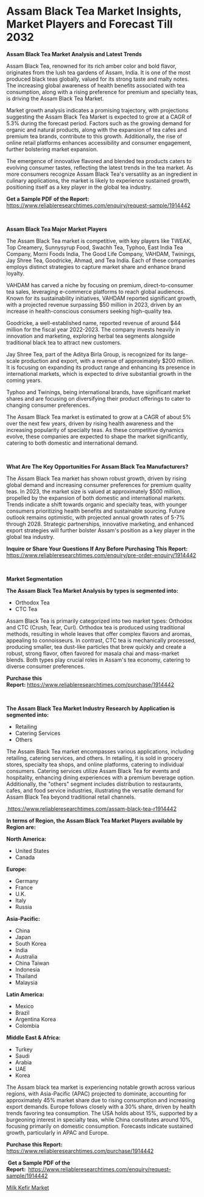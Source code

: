 <p><h1>Assam Black Tea Market Insights, Market Players and Forecast Till 2032</h1></p><p><strong>Assam Black Tea Market Analysis and Latest Trends</strong></p>
<p><p>Assam Black Tea, renowned for its rich amber color and bold flavor, originates from the lush tea gardens of Assam, India. It is one of the most produced black teas globally, valued for its strong taste and malty notes. The increasing global awareness of health benefits associated with tea consumption, along with a rising preference for premium and specialty teas, is driving the Assam Black Tea Market.</p><p>Market growth analysis indicates a promising trajectory, with projections suggesting the Assam Black Tea Market is expected to grow at a CAGR of 5.3% during the forecast period. Factors such as the growing demand for organic and natural products, along with the expansion of tea cafes and premium tea brands, contribute to this growth. Additionally, the rise of online retail platforms enhances accessibility and consumer engagement, further bolstering market expansion. </p><p>The emergence of innovative flavored and blended tea products caters to evolving consumer tastes, reflecting the latest trends in the tea market. As more consumers recognize Assam Black Tea's versatility as an ingredient in culinary applications, the market is likely to experience sustained growth, positioning itself as a key player in the global tea industry.</p></p>
<p><strong>Get a Sample PDF of the Report:&nbsp;</strong> <a href="https://www.reliableresearchtimes.com/enquiry/request-sample/1914442?utm_campaign=1581&utm_medium=2&utm_source=Github&utm_content=ia&utm_term=14022025&utm_id=assam-black-tea">https://www.reliableresearchtimes.com/enquiry/request-sample/1914442</a></p>
<p>&nbsp;</p>
<p><strong>Assam Black Tea Major Market Players</strong></p>
<p><p>The Assam Black Tea market is competitive, with key players like TWEAK, Top Creamery, Sunnysyrup Food, Swachh Tea, Typhoo, East India Tea Company, Morni Foods India, The Good Life Company, VAHDAM, Twinings, Jay Shree Tea, Goodricke, Ahmad, and Tea India. Each of these companies employs distinct strategies to capture market share and enhance brand loyalty.</p><p>VAHDAM has carved a niche by focusing on premium, direct-to-consumer tea sales, leveraging e-commerce platforms to reach global audiences. Known for its sustainability initiatives, VAHDAM reported significant growth, with a projected revenue surpassing $50 million in 2023, driven by an increase in health-conscious consumers seeking high-quality tea.</p><p>Goodricke, a well-established name, reported revenue of around $44 million for the fiscal year 2022-2023. The company invests heavily in innovation and marketing, exploring herbal tea segments alongside traditional black tea to attract new customers.</p><p>Jay Shree Tea, part of the Aditya Birla Group, is recognized for its large-scale production and export, with a revenue of approximately $200 million. It is focusing on expanding its product range and enhancing its presence in international markets, which is expected to drive substantial growth in the coming years.</p><p>Typhoo and Twinings, being international brands, have significant market shares and are focusing on diversifying their product offerings to cater to changing consumer preferences.</p><p>The Assam Black Tea market is estimated to grow at a CAGR of about 5% over the next few years, driven by rising health awareness and the increasing popularity of specialty teas. As these competitive dynamics evolve, these companies are expected to shape the market significantly, catering to both domestic and international demand.</p></p>
<p>&nbsp;</p>
<p><strong>What Are The Key Opportunities For Assam Black Tea Manufacturers?</strong></p>
<p><p>The Assam Black Tea market has shown robust growth, driven by rising global demand and increasing consumer preferences for premium quality teas. In 2023, the market size is valued at approximately $500 million, propelled by the expansion of both domestic and international markets. Trends indicate a shift towards organic and specialty teas, with younger consumers prioritizing health benefits and sustainable sourcing. Future outlook remains optimistic, with projected annual growth rates of 5-7% through 2028. Strategic partnerships, innovative marketing, and enhanced export strategies will further bolster Assam's position as a key player in the global tea industry.</p></p>
<p><strong>Inquire or Share Your Questions If Any Before Purchasing This Report:</strong> <a href="https://www.reliableresearchtimes.com/enquiry/pre-order-enquiry/1914442?utm_campaign=1581&utm_medium=2&utm_source=Github&utm_content=ia&utm_term=14022025&utm_id=assam-black-tea">https://www.reliableresearchtimes.com/enquiry/pre-order-enquiry/1914442</a></p>
<p>&nbsp;</p>
<p><strong>Market Segmentation</strong></p>
<p><strong>The Assam Black Tea Market Analysis by types is segmented into:</strong></p>
<p><ul><li>Orthodox Tea</li><li>CTC Tea</li></ul></p>
<p><p>Assam Black Tea is primarily categorized into two market types: Orthodox and CTC (Crush, Tear, Curl). Orthodox tea is produced using traditional methods, resulting in whole leaves that offer complex flavors and aromas, appealing to connoisseurs. In contrast, CTC tea is mechanically processed, producing smaller, tea dust-like particles that brew quickly and create a robust, strong flavor, often favored for masala chai and mass-market blends. Both types play crucial roles in Assam's tea economy, catering to diverse consumer preferences.</p></p>
<p><strong>Purchase this Report:&nbsp;</strong><a href="https://www.reliableresearchtimes.com/purchase/1914442?utm_campaign=1581&utm_medium=2&utm_source=Github&utm_content=ia&utm_term=14022025&utm_id=assam-black-tea">https://www.reliableresearchtimes.com/purchase/1914442</a></p>
<p>&nbsp;</p>
<p><strong>The Assam Black Tea Market Industry Research by Application is segmented into:</strong></p>
<p><ul><li>Retailing</li><li>Catering Services</li><li>Others</li></ul></p>
<p><p>The Assam Black Tea market encompasses various applications, including retailing, catering services, and others. In retailing, it is sold in grocery stores, specialty tea shops, and online platforms, catering to individual consumers. Catering services utilize Assam Black Tea for events and hospitality, enhancing dining experiences with a premium beverage option. Additionally, the "others" segment includes distribution to restaurants, cafes, and food service industries, illustrating the versatile demand for Assam Black Tea beyond traditional retail channels.</p></p>
<p><a href="https://www.reliableresearchtimes.com/assam-black-tea-r1914442?utm_campaign=1581&utm_medium=2&utm_source=Github&utm_content=ia&utm_term=14022025&utm_id=assam-black-tea">&nbsp;https://www.reliableresearchtimes.com/assam-black-tea-r1914442</a></p>
<p><strong>In terms of Region, the Assam Black Tea Market Players available by Region are:</strong></p>
<p>
    <p> <strong> North America: </strong>
        <ul>
            <li>United States</li>
            <li>Canada</li>
        </ul>
        </p> 
    <p> <strong> Europe: </strong>
        <ul>
            <li>Germany</li>
            <li>France</li>
            <li>U.K.</li>
            <li>Italy</li>
            <li>Russia</li>
        </ul>
        </p> 
    <p> <strong> Asia-Pacific: </strong>
        <ul>
            <li>China</li>
            <li>Japan</li>
            <li>South Korea</li>
            <li>India</li>
            <li>Australia</li>
            <li>China Taiwan</li>
            <li>Indonesia</li>
            <li>Thailand</li>
            <li>Malaysia</li>
        </ul>
        </p> 
    <p> <strong> Latin America: </strong>
        <ul>
            <li>Mexico</li>
            <li>Brazil</li>
            <li>Argentina Korea</li>
            <li>Colombia</li>
        </ul>
        </p> 
    <p> <strong> Middle East & Africa: </strong>
        <ul>
            <li>Turkey</li>
            <li>Saudi</li>
            <li>Arabia</li>
            <li>UAE</li>
            <li>Korea</li>
        </ul>
    </p>
    </p>
<p><p>The Assam black tea market is experiencing notable growth across various regions, with Asia-Pacific (APAC) projected to dominate, accounting for approximately 45% market share due to rising consumption and increasing export demands. Europe follows closely with a 30% share, driven by health trends favoring tea consumption. The USA holds about 15%, supported by a burgeoning interest in specialty teas, while China constitutes around 10%, focusing primarily on domestic consumption. Forecasts indicate sustained growth, particularly in APAC and Europe.</p></p>
<p><strong>Purchase this Report: </strong><a href="https://www.reliableresearchtimes.com/purchase/1914442?utm_campaign=1581&utm_medium=2&utm_source=Github&utm_content=ia&utm_term=14022025&utm_id=assam-black-tea">https://www.reliableresearchtimes.com/purchase/1914442</a></p>
<p>&nbsp;<strong>Get a Sample PDF of the Report:&nbsp;&nbsp;</strong><a href="https://www.reliableresearchtimes.com/enquiry/request-sample/1914442?utm_campaign=1581&utm_medium=2&utm_source=Github&utm_content=ia&utm_term=14022025&utm_id=assam-black-tea">https://www.reliableresearchtimes.com/enquiry/request-sample/1914442</a></p>
<p><strong></strong></p>
<p><p><a href="https://github.com/mookiesville/Market-Research-Report-List-1/blob/main/milk-kefir-market.md?utm_campaign=1581&utm_medium=2&utm_source=Github&utm_content=ia&utm_term=14022025&utm_id=assam-black-tea">Milk Kefir Market</a></p></p>